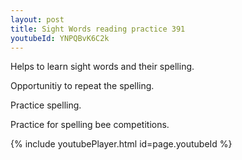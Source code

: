 ```yaml
---
layout: post
title: Sight Words reading practice 391
youtubeId: YNPQBvK6C2k
---
```

 
 
Helps to learn sight words and their spelling.

Opportunitiy to repeat the spelling. 

Practice spelling. 
 
Practice for spelling bee competitions. 
 
{% include youtubePlayer.html id=page.youtubeId %}
 
 
